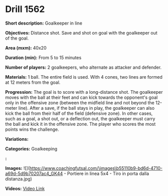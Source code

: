# Drill 1562

**Short description:**
Goalkeeper in line

**Objectives:**
Distance shot. Save and shot on goal with the goalkeeper out of the goal.

**Area (mxm):**
40x20

**Duration (min):**
From 5 to 15 minutes

**Number of players:**
2 goalkeepers, who alternate as attacker and defender.

**Materials:**
1 ball. The entire field is used. With 4 cones, two lines are formed at 12 meters from the goal.

**Progression:**
The goal is to score with a long-distance shot. The goalkeeper moves with the ball at their feet and can kick towards the opponent's goal only in the offensive zone (between the midfield line and not beyond the 12-meter line). After a save, if the ball stays in play, the goalkeeper can also kick the ball from their half of the field (defensive zone). In other cases, such as a goal, a shot out, or a deflection out, the goalkeeper must carry the ball and kick it in the offensive zone. The player who scores the most points wins the challenge.

**Variations:**


**Categories:**
Goalkeeping

**:**


**Images:**
![](https://www.coachingfutsal.com/\images\b55110b9-bd6d-4710-a69d-5d9b70207ac4_GK44 -  Portiere in linea 5x4 - Tiro in porta dalla distanza.jpg)

**Videos:**
[Video Link](https://www.youtube.com/embed/HBLSsH6_Nes)


